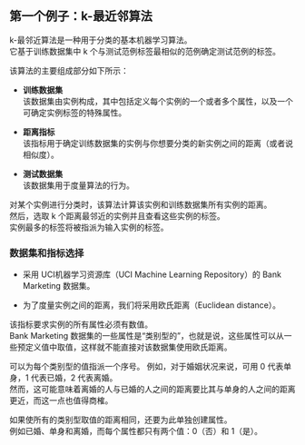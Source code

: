 ## 第一个例子：k-最近邻算法
k-最邻近算法是一种用于分类的基本机器学习算法。  
它基于训练数据集中 k 个与测试范例标签最相似的范例确定测试范例的标签。

该算法的主要组成部分如下所示：
-	**训练数据集**  
该数据集由实例构成，其中包括定义每个实例的一个或者多个属性，以及一个可确定实例标签的特殊属性。

-	**距离指标**  
该指标用于确定训练数据集的实例与你想要分类的新实例之间的距离（或者说相似度）。
-	**测试数据集**  
该数据集用于度量算法的行为。

对某个实例进行分类时，该算法计算该实例和训练数据集所有实例的距离。  
然后，选取 k 个距离最邻近的实例并且查看这些实例的标签。  
实例最多的标签将被指派为输入实例的标签。

### 数据集和指标选择
-	采用 UCI机器学习资源库（UCI Machine Learning Repository）的 Bank Marketing 数据集。    

-	为了度量实例之间的距离，我们将采用欧氏距离（Euclidean distance）。  

该指标要求实例的所有属性必须有数值。  
Bank Marketing 数据集的一些属性是“类别型的”，也就是说，这些属性可以从一些预定义值中取值，这样就不能直接对该数据集使用欧氏距离。  

可以为每个类别型的值指派一个序号。
例如，对于婚姻状况来说，可用 0 代表单身，1 代表已婚，2 代表离婚。  
然而，这可能意味着离婚的人与已婚的人之间的距离要比其与单身的人之间的距离更近，而这一点也值得商榷。  

如果使所有的类别型取值的距离相同，还要为此单独创建属性。  
例如已婚、单身和离婚，而每个属性都只有两个值：0（否）和 1（是）。